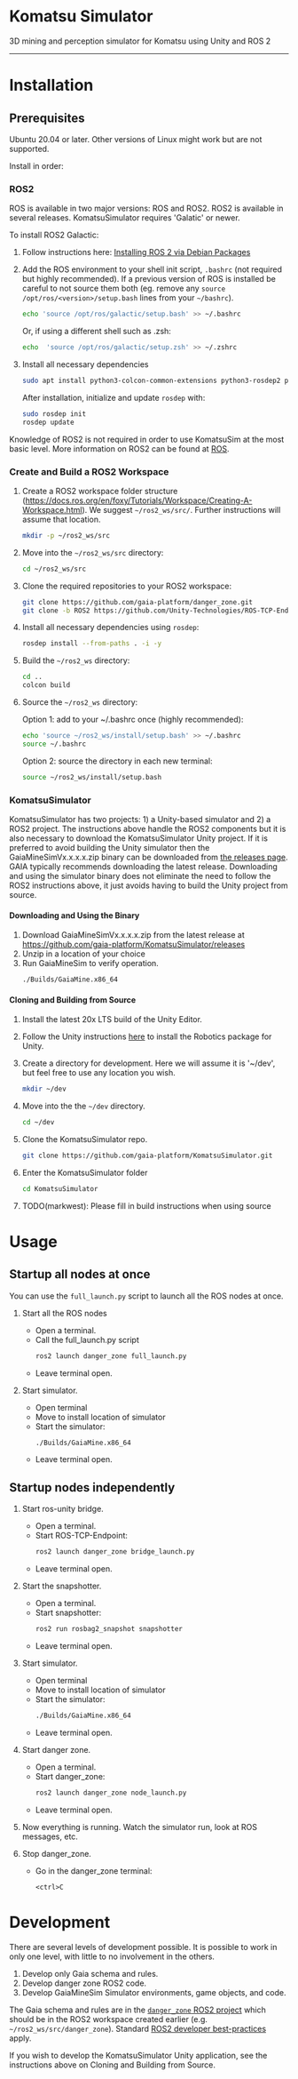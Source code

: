 # Komatsu Simulator
3D mining and perception simulator for Komatsu using Unity and ROS 2

------------------------
# Installation

## Prerequisites

Ubuntu 20.04 or later. Other versions of Linux might work but are not supported.

Install in order:

### ROS2

ROS is available in two major versions: ROS and ROS2. ROS2 is available in several releases. KomatsuSimulator requires 'Galatic' or newer.

To install ROS2 Galactic:

1. Follow instructions here: [Installing ROS 2 via Debian Packages](https://docs.ros.org/en/galactic/Installation/Ubuntu-Install-Debians.html)

2. Add the ROS environment to your shell init script, `.bashrc` (not required but highly recommended). If a previous version of ROS is installed be careful to not source them both (eg. remove any `source /opt/ros/<version>/setup.bash` lines from your `~/bashrc`).
    ```bash
    echo 'source /opt/ros/galactic/setup.bash' >> ~/.bashrc
    ```

    Or, if using a different shell such as .zsh:

    ```zsh
    echo  'source /opt/ros/galactic/setup.zsh' >> ~/.zshrc
    ```

3. Install all necessary dependencies
    ```bash
    sudo apt install python3-colcon-common-extensions python3-rosdep2 python3-vcstool
    ```

    After installation, initialize and update `rosdep` with:
    ```bash
    sudo rosdep init
    rosdep update
    ```

Knowledge of ROS2 is not required in order to use KomatsuSim at the most basic level. More information on ROS2 can be found at [ROS](https://www.ros.org/).

### Create and Build a ROS2 Workspace

1. Create a ROS2 workspace folder structure (https://docs.ros.org/en/foxy/Tutorials/Workspace/Creating-A-Workspace.html). We suggest `~/ros2_ws/src/`. Further instructions will assume that location.
   ```bash
   mkdir -p ~/ros2_ws/src
   ```

2. Move into the `~/ros2_ws/src` directory:

    ```bash
    cd ~/ros2_ws/src
    ```

3. Clone the required repositories to your ROS2 workspace:

    ```bash
    git clone https://github.com/gaia-platform/danger_zone.git
    git clone -b ROS2 https://github.com/Unity-Technologies/ROS-TCP-Endpoint.git
    ```

4. Install all necessary dependencies using `rosdep`:

   ```bash
   rosdep install --from-paths . -i -y
   ```

5. Build the `~/ros2_ws` directory:

    ```bash
    cd ..
    colcon build
    ```

6. Source the `~/ros2_ws` directory:

    Option 1: add to your ~/.bashrc once (highly recommended):

    ```bash
    echo 'source ~/ros2_ws/install/setup.bash' >> ~/.bashrc
    source ~/.bashrc
    ```

    Option 2: source the directory in each new terminal:
    ```bash
    source ~/ros2_ws/install/setup.bash
    ```

### KomatsuSimulator

KomatsuSimulator has two projects: 1) a Unity-based simulator and 2) a ROS2 project.
The instructions above handle the ROS2 components but it is also necessary to download the KomatsuSimulator Unity project.
If it is preferred to avoid building the Unity simulator then the GaiaMineSimVx.x.x.x.zip binary can be downloaded from [the releases page](https://github.com/gaia-platform/KomatsuSimulator/releases).
GAIA typically recommends downloading the latest release.
Downloading and using the simulator binary does not eliminate the need to follow the ROS2 instructions above, it just avoids having to build the Unity project from source.

#### Downloading and Using the Binary

1. Download GaiaMineSimVx.x.x.x.zip from the latest release at https://github.com/gaia-platform/KomatsuSimulator/releases
2. Unzip in a location of your choice
3. Run GaiaMineSim to verify operation.
   ```bash
   ./Builds/GaiaMine.x86_64
   ```

#### Cloning and Building from Source

1. Install the latest 20x LTS build of the Unity Editor.
2. Follow the Unity instructions [here](https://github.com/Unity-Technologies/Unity-Robotics-Hub/blob/main/tutorials/ros_unity_integration/setup.md#-unity-setup) to install the Robotics package for Unity.

3. Create a directory for development. Here we will assume it is '~/dev', but feel free to use any location you wish.
    ```bash
    mkdir ~/dev
    ```

4. Move into the the `~/dev` directory.
    ```bash
    cd ~/dev
    ```

5. Clone the KomatsuSimulator repo.
    ```bash
    git clone https://github.com/gaia-platform/KomatsuSimulator.git
    ```

6. Enter the KomatsuSimulator folder
    ```bash
    cd KomatsuSimulator
    ```

6. TODO(markwest): Please fill in build instructions when using source

# Usage

## Startup all nodes at once

You can use the `full_launch.py` script to launch all the ROS nodes at once. 

1. Start all the ROS nodes
   - Open a terminal.
   - Call the full_launch.py script
        ```bash
        ros2 launch danger_zone full_launch.py 
        ```
   - Leave terminal open.

2. Start simulator.
   - Open terminal
   - Move to install location of simulator
   - Start the simulator:
        ```bash
        ./Builds/GaiaMine.x86_64
        ```
   - Leave terminal open.

## Startup nodes independently

1. Start ros-unity bridge.
   - Open a terminal.
   - Start ROS-TCP-Endpoint:
        ```bash
        ros2 launch danger_zone bridge_launch.py
        ```
   - Leave terminal open.

2. Start the snapshotter.
   - Open a terminal.
   - Start snapshotter:
        ```bash
        ros2 run rosbag2_snapshot snapshotter
        ```
   - Leave terminal open.

3. Start simulator.
   - Open terminal
   - Move to install location of simulator
   - Start the simulator:
        ```bash
        ./Builds/GaiaMine.x86_64
        ```
   - Leave terminal open.

4. Start danger zone.
   - Open a terminal.
   - Start danger_zone:
        ```bash
        ros2 launch danger_zone node_launch.py
        ```
   - Leave terminal open.

5. Now everything is running. Watch the simulator run, look at ROS messages, etc.

6. Stop danger_zone.
   - Go in the danger_zone terminal:
        ```
        <ctrl>C
        ```
# Development

There are several levels of development possible. It is possible to work in only one level, with little to no involvement in the others.

1. Develop only Gaia schema and rules.
2. Develop danger zone ROS2 code.
3. Develop GaiaMineSim Simulator environments, game objects, and code.

The Gaia schema and rules are in the [`danger_zone` ROS2 project](https://github.com/gaia-platform/danger_zone) which should be in the ROS2 workspace created earlier (e.g. `~/ros2_ws/src/danger_zone`). Standard [ROS2 developer best-practices](https://docs.ros.org/en/rolling/Contributing/Developer-Guide.html) apply.

If you wish to develop the KomatsuSimulator Unity application, see the instructions above on Cloning and Building from Source.
